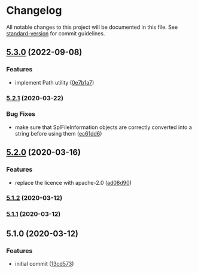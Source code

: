 # Changelog

All notable changes to this project will be documented in this file. See [standard-version](https://github.com/conventional-changelog/standard-version) for commit guidelines.

## [5.3.0](https://github.com/Neunerlei/filesystem/compare/v5.2.1...v5.3.0) (2022-09-08)


### Features

* implement Path utility ([0e7b1a7](https://github.com/Neunerlei/filesystem/commit/0e7b1a7cec84d168904a212b997f0b63cc1f281c))

### [5.2.1](https://github.com/Neunerlei/filesystem/compare/v5.2.0...v5.2.1) (2020-03-22)


### Bug Fixes

* make sure that SplFileInformation objects are correctly converted into a string before using them ([ec61dd6](https://github.com/Neunerlei/filesystem/commit/ec61dd68c85ee532ce48430d77dcc981cc495188))

## [5.2.0](https://github.com/Neunerlei/filesystem/compare/v5.1.2...v5.2.0) (2020-03-16)


### Features

* replace the licence with apache-2.0 ([ad08d90](https://github.com/Neunerlei/filesystem/commit/ad08d90a218f736d646291e8acbbf1eb71e78701))

### [5.1.2](https://github.com/Neunerlei/filesystem/compare/v5.1.1...v5.1.2) (2020-03-12)

### [5.1.1](https://github.com/Neunerlei/filesystem/compare/v5.1.0...v5.1.1) (2020-03-12)

## 5.1.0 (2020-03-12)


### Features

* initial commit ([13cd573](https://github.com/Neunerlei/filesystem/commit/13cd573d8ec3566b9333adc2fc32c50afadf0cf5))
